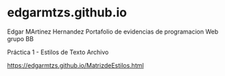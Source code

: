 # edgarmtzs.github.io
Edgar MArtinez Hernandez
Portafolio de evidencias de programacion Web grupo BB

Práctica 1 - Estilos de Texto Archivo

 https://edgarmtzs.github.io/MatrizdeEstilos.html
 
 
